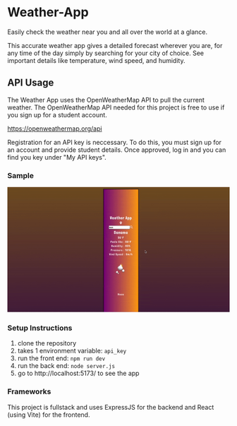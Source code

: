 # Weather-App

Easily check the weather near you and all over the world at a glance.

This accurate weather app gives a detailed forecast wherever you are, for any time of the day simply by searching for your city of choice.
See important details like temperature, wind speed, and humidity.

## API Usage

The Weather App uses the OpenWeatherMap API to pull the current weather. The OpenWeatherMap API needed for this project is free to use if you sign up for a student account.

https://openweathermap.org/api

Registration for an API key is neccessary. To do this, you must sign up for an account and provide student details. Once approved, log in and you can find you key under "My API keys".

### Sample

![weather app gif](https://github.com/jsnorek/techtonica-assignments/blob/main/weather-app-two/client/weather-app.gif)

### Setup Instructions

1. clone the repository
2. takes 1 environment variable: `api_key`
3. run the front end: `npm run dev`
4. run the back end: `node server.js`
5. go to http://localhost:5173/ to see the app

### Frameworks

This project is fullstack and uses ExpressJS for the backend and React (using Vite) for the frontend.
